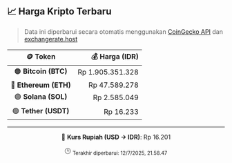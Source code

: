 

<!-- HARGA_KRIPTO -->
## 📈 Harga Kripto Terbaru

> Data ini diperbarui secara otomatis menggunakan [CoinGecko API](https://www.coingecko.com/) dan [exchangerate.host](https://exchangerate.host/)

<div align="center">

| 🪙 Token | 💰 Harga (IDR) |
|:------:|---------------:|
| 🟠 **Bitcoin (BTC)**   | Rp 1.905.351.328 |
| 🔵 **Ethereum (ETH)**  | Rp 47.589.278 |
| 🟣 **Solana (SOL)**    | Rp 2.585.049 |
| 🟢 **Tether (USDT)**   | Rp 16.233 |

---

💱 **Kurs Rupiah (USD → IDR)**: Rp 16.201

🕒 <sub>Terakhir diperbarui: 12/7/2025, 21.58.47</sub>

</div>
<!-- /HARGA_KRIPTO -->